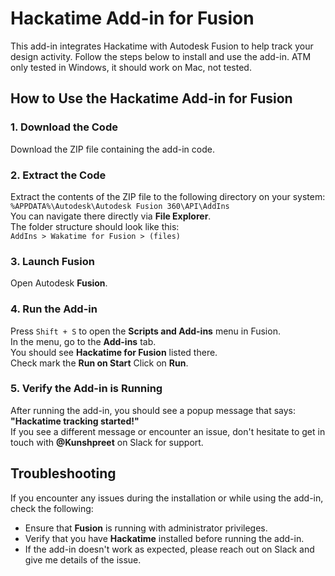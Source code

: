 # Hackatime Add-in for Fusion
This add-in integrates Hackatime with Autodesk Fusion to help track your design activity. Follow the steps below to install and use the add-in. ATM only tested in Windows, it should work on Mac, not tested.

## How to Use the Hackatime Add-in for Fusion

### 1. Download the Code
Download the ZIP file containing the add-in code.

### 2. Extract the Code
Extract the contents of the ZIP file to the following directory on your system:  
`%APPDATA%\Autodesk\Autodesk Fusion 360\API\AddIns`  
You can navigate there directly via **File Explorer**.  
The folder structure should look like this:  
`AddIns > Wakatime for Fusion > (files)`

### 3. Launch Fusion
Open Autodesk **Fusion**.

### 4. Run the Add-in
Press `Shift + S` to open the **Scripts and Add-ins** menu in Fusion.  
In the menu, go to the **Add-ins** tab.  
You should see **Hackatime for Fusion** listed there.  
Check mark the **Run on Start**
Click on **Run**.

### 5. Verify the Add-in is Running
After running the add-in, you should see a popup message that says:  
**"Hackatime tracking started!"**  
If you see a different message or encounter an issue, don't hesitate to get in touch with **@Kunshpreet** on Slack for support.

## Troubleshooting
If you encounter any issues during the installation or while using the add-in, check the following:
- Ensure that **Fusion** is running with administrator privileges.
- Verify that you have **Hackatime** installed before running the add-in.
- If the add-in doesn't work as expected, please reach out on Slack and give me details of the issue.
